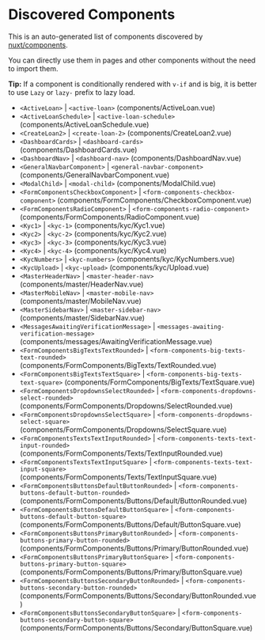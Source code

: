 # Discovered Components

This is an auto-generated list of components discovered by [nuxt/components](https://github.com/nuxt/components).

You can directly use them in pages and other components without the need to import them.

**Tip:** If a component is conditionally rendered with `v-if` and is big, it is better to use `Lazy` or `lazy-` prefix to lazy load.

- `<ActiveLoan>` | `<active-loan>` (components/ActiveLoan.vue)
- `<ActiveLoanSchedule>` | `<active-loan-schedule>` (components/ActiveLoanSchedule.vue)
- `<CreateLoan2>` | `<create-loan-2>` (components/CreateLoan2.vue)
- `<DashboardCards>` | `<dashboard-cards>` (components/DashboardCards.vue)
- `<DashboardNav>` | `<dashboard-nav>` (components/DashboardNav.vue)
- `<GeneralNavbarComponent>` | `<general-navbar-component>` (components/GeneralNavbarComponent.vue)
- `<ModalChild>` | `<modal-child>` (components/ModalChild.vue)
- `<FormComponentsCheckboxComponent>` | `<form-components-checkbox-component>` (components/FormComponents/CheckboxComponent.vue)
- `<FormComponentsRadioComponent>` | `<form-components-radio-component>` (components/FormComponents/RadioComponent.vue)
- `<Kyc1>` | `<kyc-1>` (components/kyc/Kyc1.vue)
- `<Kyc2>` | `<kyc-2>` (components/kyc/Kyc2.vue)
- `<Kyc3>` | `<kyc-3>` (components/kyc/Kyc3.vue)
- `<Kyc4>` | `<kyc-4>` (components/kyc/Kyc4.vue)
- `<KycNumbers>` | `<kyc-numbers>` (components/kyc/KycNumbers.vue)
- `<KycUpload>` | `<kyc-upload>` (components/kyc/Upload.vue)
- `<MasterHeaderNav>` | `<master-header-nav>` (components/master/HeaderNav.vue)
- `<MasterMobileNav>` | `<master-mobile-nav>` (components/master/MobileNav.vue)
- `<MasterSidebarNav>` | `<master-sidebar-nav>` (components/master/SidebarNav.vue)
- `<MessagesAwaitingVerificationMessage>` | `<messages-awaiting-verification-message>` (components/messages/AwaitingVerificationMessage.vue)
- `<FormComponentsBigTextsTextRounded>` | `<form-components-big-texts-text-rounded>` (components/FormComponents/BigTexts/TextRounded.vue)
- `<FormComponentsBigTextsTextSquare>` | `<form-components-big-texts-text-square>` (components/FormComponents/BigTexts/TextSquare.vue)
- `<FormComponentsDropdownsSelectRounded>` | `<form-components-dropdowns-select-rounded>` (components/FormComponents/Dropdowns/SelectRounded.vue)
- `<FormComponentsDropdownsSelectSquare>` | `<form-components-dropdowns-select-square>` (components/FormComponents/Dropdowns/SelectSquare.vue)
- `<FormComponentsTextsTextInputRounded>` | `<form-components-texts-text-input-rounded>` (components/FormComponents/Texts/TextInputRounded.vue)
- `<FormComponentsTextsTextInputSquare>` | `<form-components-texts-text-input-square>` (components/FormComponents/Texts/TextInputSquare.vue)
- `<FormComponentsButtonsDefaultButtonRounded>` | `<form-components-buttons-default-button-rounded>` (components/FormComponents/Buttons/Default/ButtonRounded.vue)
- `<FormComponentsButtonsDefaultButtonSquare>` | `<form-components-buttons-default-button-square>` (components/FormComponents/Buttons/Default/ButtonSquare.vue)
- `<FormComponentsButtonsPrimaryButtonRounded>` | `<form-components-buttons-primary-button-rounded>` (components/FormComponents/Buttons/Primary/ButtonRounded.vue)
- `<FormComponentsButtonsPrimaryButtonSquare>` | `<form-components-buttons-primary-button-square>` (components/FormComponents/Buttons/Primary/ButtonSquare.vue)
- `<FormComponentsButtonsSecondaryButtonRounded>` | `<form-components-buttons-secondary-button-rounded>` (components/FormComponents/Buttons/Secondary/ButtonRounded.vue)
- `<FormComponentsButtonsSecondaryButtonSquare>` | `<form-components-buttons-secondary-button-square>` (components/FormComponents/Buttons/Secondary/ButtonSquare.vue)
